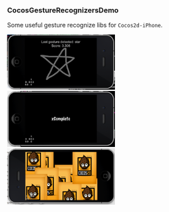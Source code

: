### CocosGestureRecognizersDemo

Some useful gesture recognize libs for `Cocos2d-iPhone`.

<img src="./CocosWTMGlyphDemo/snapshot/cocos_wtm_glyph_demo_5.png" width="50%" />
<img src="./GestureDetectionDemo/snapshot/gesture_detection_demo_1.png" width="50%" />
<img src="./SFGestureRecognizersDemo/snapshot/sf_gesture_recognizers_demo_3.png" width="50%" />
